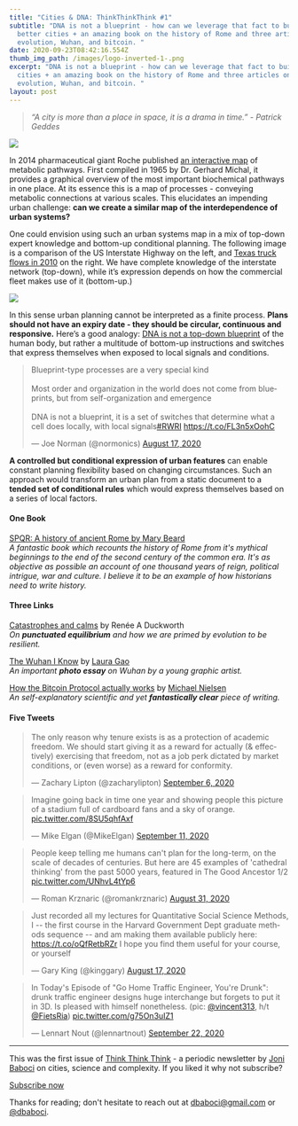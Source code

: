 ```yaml
---
title: "Cities & DNA: ThinkThinkThink #1"
subtitle: "DNA is not a blueprint - how can we leverage that fact to build
  better cities + an amazing book on the history of Rome and three articles on
  evolution, Wuhan, and bitcoin. "
date: 2020-09-23T08:42:16.554Z
thumb_img_path: /images/logo-inverted-1-.png
excerpt: "DNA is not a blueprint - how can we leverage that fact to build better
  cities + an amazing book on the history of Rome and three articles on
  evolution, Wuhan, and bitcoin. "
layout: post
---
```

> *“A city is more than a place in space, it is a drama in time.” - Patrick Geddes*

[![](https://cdn.substack.com/image/fetch/w_1456,c_limit,f_auto,q_auto:good,fl_progressive:steep/https%3A%2F%2Fbucketeer-e05bbc84-baa3-437e-9518-adb32be77984.s3.amazonaws.com%2Fpublic%2Fimages%2Fd9d1fd8f-922b-4c13-87f1-b953f70fb788_1260x247.png)](http://biochemical-pathways.com/#/map/1)

In 2014 pharmaceutical giant Roche published [an interactive map](http://biochemical-pathways.com/#/map/1) of metabolic pathways. First compiled in 1965 by Dr. Gerhard Michal, it provides a graphical overview of the most important biochemical pathways in one place. At its essence this is a map of processes - conveying metabolic connections at various scales. This elucidates an impending urban challenge: **can we create a similar map of the interdependence of urban systems?**

One could envision using such an urban systems map in a mix of top-down expert knowledge and bottom-up conditional planning. The following image is a comparison of the US Interstate Highway on the left, and [Texas truck flows in 2010](https://ops.fhwa.dot.gov/freight/freight_analysis/state_info/texas/images/hi_res_pdf/tx_trkflow_2010.pdf) on the right. We have complete knowledge of the interstate network (top-down), while it’s expression depends on how the commercial fleet makes use of it (bottom-up.)

[![](https://cdn.substack.com/image/fetch/w_1456,c_limit,f_auto,q_auto:good,fl_progressive:steep/https%3A%2F%2Fbucketeer-e05bbc84-baa3-437e-9518-adb32be77984.s3.amazonaws.com%2Fpublic%2Fimages%2F6c9f7c5f-c807-4da2-86fe-90d0f3aff9fd_1100x500.jpeg)](https://cdn.substack.com/image/fetch/f_auto,q_auto:good,fl_progressive:steep/https%3A%2F%2Fbucketeer-e05bbc84-baa3-437e-9518-adb32be77984.s3.amazonaws.com%2Fpublic%2Fimages%2F6c9f7c5f-c807-4da2-86fe-90d0f3aff9fd_1100x500.jpeg)

In this sense urban planning cannot be interpreted as a finite process. **Plans should not have an expiry date - they should be circular, continuous and responsive.** Here’s a good analogy: [DNA is not a top-down blueprint](https://blogs.scientificamerican.com/observations/dna-is-not-a-blueprint/) of the human body, but rather a multitude of bottom-up instructions and switches that express themselves when exposed to local signals and conditions.

<blockquote class="twitter-tweet"><p lang="en" dir="ltr">Blueprint-type processes are a very special kind<br><br>Most order and organization in the world does not come from blueprints, but from self-organization and emergence <br><br>DNA is not a blueprint, it is a set of switches that determine what a cell does locally, with local signals<a href="https://twitter.com/hashtag/RWRI?src=hash&amp;ref_src=twsrc%5Etfw">#RWRI</a> <a href="https://t.co/FL3n5xOohC">https://t.co/FL3n5xOohC</a></p>&mdash; Joe Norman (@normonics) <a href="https://twitter.com/normonics/status/1295418258607280131?ref_src=twsrc%5Etfw">August 17, 2020</a></blockquote> <script async src="https://platform.twitter.com/widgets.js" charset="utf-8"></script> 

**A controlled but conditional expression of urban features** can enable constant planning flexibility based on changing circumstances. Such an approach would transform an urban plan from a static document to a **tended set of conditional rules** which would express themselves based on a series of local factors.

#### One Book

[SPQR: A history of ancient Rome by Mary Beard](https://www.goodreads.com/book/show/28789711-spqr)\
*A fantastic book which recounts the history of Rome from it's mythical beginnings to the end of the second century of the common era. It's as objective as possible an account of one thousand years of reign, political intrigue, war and culture. I believe it to be an example of how historians need to write history.*

#### Three Links

[Catastrophes and calms](https://aeon.co/essays/catastrophe-drives-evolution-but-life-resides-in-the-pauses) by Renée A Duckworth\
*On **punctuated equilibrium** and how we are primed by evolution to be resilient.*

[The Wuhan I Know](http://lauragao.com/wuhan) by [Laura Gao](https://twitter.com/heylauragao)\
*An important **photo essay** on Wuhan by a young graphic artist.*

[How the Bitcoin Protocol actually works](http://www.michaelnielsen.org/ddi/how-the-bitcoin-protocol-actually-works/) by [Michael Nielsen](https://twitter.com/michael_nielsen)\
*An self-explanatory scientific and yet **fantastically clear** piece of writing.*

#### Five Tweets

<blockquote class="twitter-tweet"><p lang="en" dir="ltr">The only reason why tenure exists is as a protection of academic freedom. We should start giving it as a reward for actually (&amp; effectively) exercising that freedom, not as a job perk dictated by market conditions, or (even worse) as a reward for conformity.</p>&mdash; Zachary Lipton (@zacharylipton) <a href="https://twitter.com/zacharylipton/status/1302472985224323073?ref_src=twsrc%5Etfw">September 6, 2020</a></blockquote> <script async src="https://platform.twitter.com/widgets.js" charset="utf-8"></script> 

<blockquote class="twitter-tweet"><p lang="en" dir="ltr">Imagine going back in time one year and showing people this picture of a stadium full of cardboard fans and a sky of orange. <a href="https://t.co/8SU5qhfAxf">pic.twitter.com/8SU5qhfAxf</a></p>&mdash; Mike Elgan (@MikeElgan) <a href="https://twitter.com/MikeElgan/status/1304500599468171264?ref_src=twsrc%5Etfw">September 11, 2020</a></blockquote> <script async src="https://platform.twitter.com/widgets.js" charset="utf-8"></script> 

<blockquote class="twitter-tweet"><p lang="en" dir="ltr">People keep telling me humans can&#39;t plan for the long-term, on the scale of decades of centuries. But here are 45 examples of &#39;cathedral thinking&#39; from the past 5000 years, featured in The Good Ancestor 1/2 <a href="https://t.co/UNhvL4tYp6">pic.twitter.com/UNhvL4tYp6</a></p>&mdash; Roman Krznaric (@romankrznaric) <a href="https://twitter.com/romankrznaric/status/1300388473900326912?ref_src=twsrc%5Etfw">August 31, 2020</a></blockquote> <script async src="https://platform.twitter.com/widgets.js" charset="utf-8"></script> 

<blockquote class="twitter-tweet"><p lang="en" dir="ltr">Just recorded all my lectures for Quantitative Social Science Methods, I -- the first course in the Harvard Government Dept graduate methods sequence -- and am making them available publicly here: <a href="https://t.co/oQfRetbRZr">https://t.co/oQfRetbRZr</a> I hope you find them useful for your course, or yourself</p>&mdash; Gary King (@kinggary) <a href="https://twitter.com/kinggary/status/1295423190831902721?ref_src=twsrc%5Etfw">August 17, 2020</a></blockquote> <script async src="https://platform.twitter.com/widgets.js" charset="utf-8"></script> 

<blockquote class="twitter-tweet"><p lang="en" dir="ltr">In Today&#39;s Episode of &quot;Go Home Traffic Engineer, You&#39;re Drunk&quot;: drunk traffic engineer designs huge interchange but forgets to put it in 3D. Is pleased with himself nonetheless. (pic: <a href="https://twitter.com/vincent313?ref_src=twsrc%5Etfw">@vincent313</a>, h/t <a href="https://twitter.com/FietsRia?ref_src=twsrc%5Etfw">@FietsRia</a>) <a href="https://t.co/g75On3uIZ1">pic.twitter.com/g75On3uIZ1</a></p>&mdash; Lennart Nout (@lennartnout) <a href="https://twitter.com/lennartnout/status/1308258454587482112?ref_src=twsrc%5Etfw">September 22, 2020</a></blockquote> <script async src="https://platform.twitter.com/widgets.js" charset="utf-8"></script> 

- - -

This was the first issue of [Think Think Think](https://thinkthinkthink.substack.com) - a periodic newsletter by [Joni Baboci](https://joni.baboci.net) on cities, science and complexity. If you liked it why not subscribe?

[Subscribe now](https://thinkthinkthink.substack.com/subscribe)

Thanks for reading; don't hesitate to reach out at [dbaboci@gmail.com](mailto:dbaboci@gmail.com) or [@dbaboci](http://twitter.com/dbaboci).